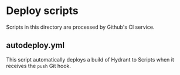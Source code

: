# Deploy scripts
Scripts in this directory are processed by Github's CI service.

## autodeploy.yml
This script automatically deploys a build of Hydrant to Scripts when it receives the `push` Git hook.
